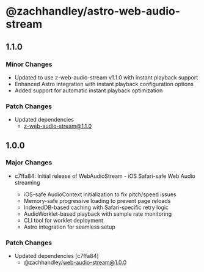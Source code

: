 # @zachhandley/astro-web-audio-stream

## 1.1.0

### Minor Changes

- Updated to use z-web-audio-stream v1.1.0 with instant playback support
- Enhanced Astro integration with instant playback configuration options
- Added support for automatic instant playback optimization

### Patch Changes

- Updated dependencies
  - z-web-audio-stream@1.1.0

## 1.0.0

### Major Changes

- c7ffa84: Initial release of WebAudioStream - iOS Safari-safe Web Audio streaming

  - iOS-safe AudioContext initialization to fix pitch/speed issues
  - Memory-safe progressive loading to prevent page reloads
  - IndexedDB-based caching with Safari-specific retry logic
  - AudioWorklet-based playback with sample rate monitoring
  - CLI tool for worklet deployment
  - Astro integration for seamless setup

### Patch Changes

- Updated dependencies [c7ffa84]
  - @zachhandley/web-audio-stream@1.0.0
